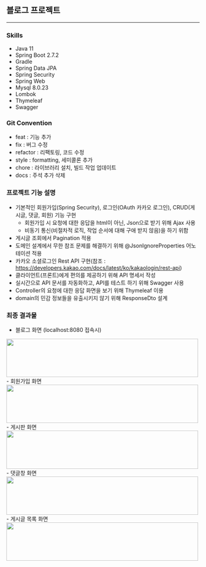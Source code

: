 ## 블로그 프로젝트
<hr></hr>

### Skills
- Java 11
- Spring Boot 2.7.2
- Gradle
- Spring Data JPA
- Spring Security
- Spring Web
- Mysql 8.0.23
- Lombok
- Thymeleaf
- Swagger

### Git Convention
- feat : 기능 추가
- fix : 버그 수정
- refactor : 리팩토링, 코드 수정
- style : formatting, 세미콜론 추가
- chore : 라이브러리 설치, 빌드 작업 업데이트
- docs : 주석 추가 삭제

### 프로젝트 기능 설명 
- 기본적인 회원가입(Spring Security), 로그인(OAuth 카카오 로그인), CRUD(게시글, 댓글, 회원) 기능 구현
  - 회원가입 시 요청에 대한 응답을 html이 아닌, Json으로 받기 위해 Ajax 사용
  - 비동기 통신(비절차적 로직, 작업 순서에 대해 구애 받지 않음)을 하기 위함
- 게시글 조회에서 Pagination 적용 
- 도메인 설계에서 무한 참조 문제를 해결하기 위해 @JsonIgnoreProperties 어노테이션 적용
- 카카오 소셜로그인 Rest API 구현(참조 : https://developers.kakao.com/docs/latest/ko/kakaologin/rest-api) 
- 클라이언트(프론트)에게 편의를 제공하기 위해 API 명세서 작성
- 실시간으로 API 문서를 자동화하고, API를 테스트 하기 위해 Swagger 사용
- Controller의 요청에 대한 응답 화면을 보기 위해 Thymeleaf 이용
- domain의 민감 정보들을 유출시키지 않기 위해 ResponseDto 설계

### 최종 결과물
- 블로그 화면 (localhost:8080 접속시)
<img src="/Users/kimseungbeom/Desktop/img/p1.png" width="500" height="100">
- 회원가입 화면
<img src="/Users/kimseungbeom/Desktop/img/p2.png" width="500" height="100">
- 게시판 화면
<img src="/Users/kimseungbeom/Desktop/img/p4.png" width="500" height="100">
- 댓글창 화면
<img src="/Users/kimseungbeom/Desktop/img/p5.png" width="500" height="100">
- 게시글 목록 화면
<img src="/Users/kimseungbeom/Desktop/img/p6.png" width="500" height="100">